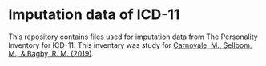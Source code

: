 # Imputation data of ICD-11
This repository contains files used for imputation data from The Personality Inventory for ICD-11. This inventary was study for [Carnovale, M., Sellbom, M., & Bagby, R. M. (2019)](https://osf.io/yn2fp/).


